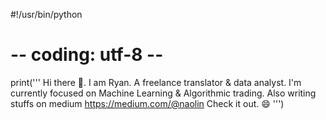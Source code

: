 #!/usr/bin/python
# -- coding: utf-8 --

print('''
Hi there 👋. I am Ryan. A freelance translator & data analyst.
I'm currently focused on Machine Learning & Algorithmic trading.
Also writing stuffs on medium
https://medium.com/@naolin Check it out. 😄
''')
